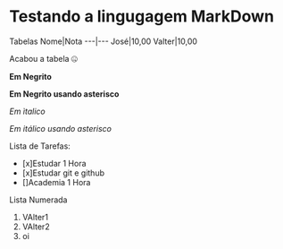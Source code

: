 # Testando a lingugagem MarkDown

Tabelas 
Nome|Nota
---|---
José|10,00
Valter|10,00

Acabou a tabela :zipper_mouth_face:

__Em Negrito__

**Em Negrito usando asterisco**

_Em ìtalico_

*Em itálico usando asterisco*

Lista de Tarefas:
- [x]Estudar 1 Hora
- [x]Estudar git e github
- []Academia 1 Hora

Lista Numerada
1. VAlter1
2. VAlter2
3. oi